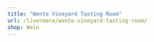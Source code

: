 ```yaml
---
title: "Wente Vineyard Tasting Room"
url: /livermore/wente-vineyard-tasting-room/
shop: Wein
---
```

